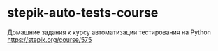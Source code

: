 # stepik-auto-tests-course
Домашние задания к курсу автоматизации тестирования на Python https://stepik.org/course/575
